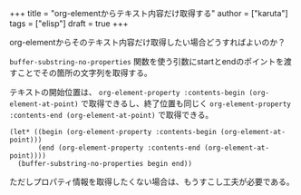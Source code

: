 +++
title = "org-elementからテキスト内容だけ取得する"
author = ["karuta"]
tags = ["elisp"]
draft = true
+++

org-elementからそのテキスト内容だけ取得したい場合どうすればよいのか？  

<!--more-->  

`buffer-substring-no-properties` 関数を使う引数にstartとendのポイントを渡すことでその箇所の文字列を取得する。  

テキストの開始位置は、 `org-element-property :contents-begin (org-element-at-point)` で取得できるし、終了位置も同じく `org-element-property :contents-end (org-element-at-point)` で取得できる。  

```elisp
(let* ((begin (org-element-property :contents-begin (org-element-at-point)))
       (end (org-element-property :contents-end (org-element-at-point))))
  (buffer-substring-no-properties begin end))
```

ただしプロパティ情報を取得したくない場合は、もうすこし工夫が必要である。
